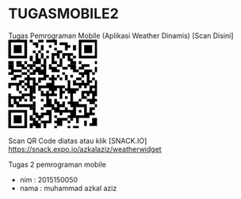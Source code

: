 # TUGASMOBILE2
Tugas Pemrograman Mobile (Aplikasi Weather Dinamis)
[Scan Disini]<br>
<img src='qr.png'>

Scan QR Code diatas atau klik [SNACK.IO] https://snack.expo.io/azkalaziz/weatherwidget

Tugas 2 pemrograman mobile 
- nim  : 2015150050
- nama : muhammad azkal aziz
